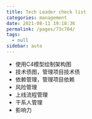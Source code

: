 ```yaml
---
title: Tech Leader check list
categories: management
date: 2021-08-11 19:18:36
permalink: /pages/73c704/
tags: 
  - null
sidebar: auto
---
```


- 使用C4模型绘制架构图
- 技术债图，管理项目技术债
- 依赖管理，管理项目依赖
- 风险管理
- 上线流程管理
- 干系人管理
- 影响力
